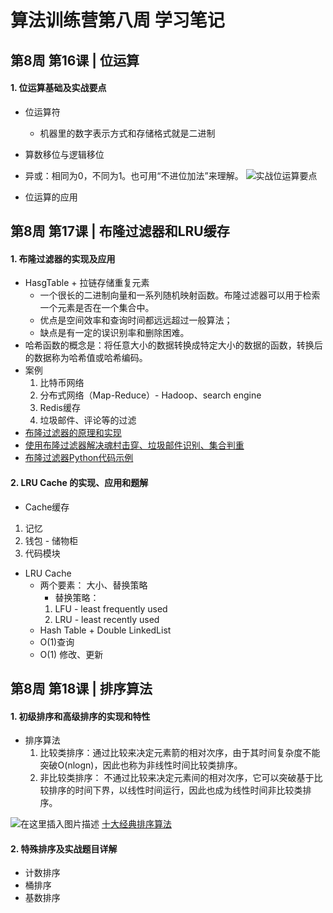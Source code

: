 # 算法训练营第八周 学习笔记
## 第8周 第16课 | 位运算
#### 1. 位运算基础及实战要点
- 位运算符
    - 机器里的数字表示方式和存储格式就是二进制 
- 算数移位与逻辑移位
-    异或：相同为0，不同为1。也可用“不进位加法”来理解。
![实战位运算要点](https://img-blog.csdnimg.cn/20200802215435271.png?x-oss-process=image/watermark,type_ZmFuZ3poZW5naGVpdGk,shadow_10,text_aHR0cHM6Ly9ibG9nLmNzZG4ubmV0L3FxXzM2NjM4MTcw,size_16,color_FFFFFF,t_70)

- 位运算的应用

## 第8周 第17课 | 布隆过滤器和LRU缓存
#### 1. 布隆过滤器的实现及应用
- HasgTable + 拉链存储重复元素
    - 一个很长的二进制向量和一系列随机映射函数。布隆过滤器可以用于检索一个元素是否在一个集合中。
    - 优点是空间效率和查询时间都远远超过一般算法；
    - 缺点是有一定的误识别率和删除困难。 
- 哈希函数的概念是：将任意大小的数据转换成特定大小的数据的函数，转换后的数据称为哈希值或哈希编码。
- 案例
    1. 比特币网络
    2. 分布式网络（Map-Reduce）- Hadoop、search engine
    3. Redis缓存
    4. 垃圾邮件、评论等的过滤
- [布隆过滤器的原理和实现](https://www.cnblogs.com/cpselvis/p/6265825.html)
- [使用布隆过滤器解决魂村击穿、垃圾邮件识别、集合判重](https://blog.csdn.net/tianyaleixiaowu/article/details/74721877)
- [布隆过滤器Python代码示例](https://shimo.im/docs/UITYMj1eK88JCJTH/read)

#### 2. LRU Cache 的实现、应用和题解
- Cache缓存
 1. 记忆
 2. 钱包 - 储物柜
 3. 代码模块 
- LRU Cache
     - 两个要素： 大小、替换策略
        - 替换策略：
        1. LFU - least frequently used
        2. LRU - least recently used  
    - Hash Table + Double LinkedList
    - O(1)查询
    - O(1) 修改、更新

## 第8周 第18课 | 排序算法
#### 1. 初级排序和高级排序的实现和特性
- 排序算法
    1. 比较类排序：通过比较来决定元素箭的相对次序，由于其时间复杂度不能突破O(nlogn)，因此也称为非线性时间比较类排序。 
    2. 非比较类排序：  不通过比较来决定元素间的相对次序，它可以突破基于比较排序的时间下界，以线性时间运行，因此也成为线性时间非比较类排序。

![在这里插入图片描述](https://img-blog.csdnimg.cn/20200802221909906.png?x-oss-process=image/watermark,type_ZmFuZ3poZW5naGVpdGk,shadow_10,text_aHR0cHM6Ly9ibG9nLmNzZG4ubmV0L3FxXzM2NjM4MTcw,size_16,color_FFFFFF,t_70)
[十大经典排序算法](https://www.cnblogs.com/onepixel/p/7674659.html)
#### 2. 特殊排序及实战题目详解
- 计数排序
- 桶排序
- 基数排序

